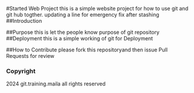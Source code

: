 #Started Web Project
this is a simple website project for how to use git and git hub togther.
updating a line for emergency fix after stashing
##Introduction

##Purpose
this is let the people know purpose of git repository
##Deployment
this is a simple working of git for Deployment

##How to Contribute
please fork this repositoryand then issue Pull Requests for review
### Copyright
2024 git.training.maila all rights reserved